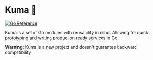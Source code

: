 # Kuma 🐻
[![Go Reference](https://pkg.go.dev/badge/github.com/miguel250/kuma.svg)](https://pkg.go.dev/github.com/miguel250/kuma)

Kuma is a set of Go modules with reusability in mind. Allowing for quick
prototyping and writing production ready services in Go.

**Warning:** Kuma is a new project and doesn't guarantee backward compatibility
